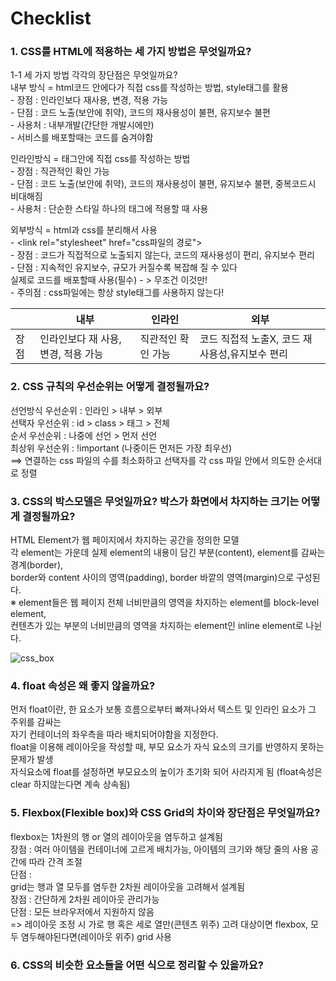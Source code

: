 # Checklist  
### 1. CSS를 HTML에 적용하는 세 가지 방법은 무엇일까요?  
1-1 세 가지 방법 각각의 장단점은 무엇일까요?  
내부 방식 = html코드 안에다가 직접 css를 작성하는 방법, style태그를 활용  
    - 장점 : 인라인보다 재사용, 변경, 적용 가능   
    - 단점 : 코드 노출(보안에 취약), 코드의 재사용성이 불편, 유지보수 불편  
    - 사용처 : 내부개발(간단한 개발시에만)  
    - 서비스를 배포할때는 코드를 숨겨야함  

인라인방식 = 태그안에 직접 css를 작성하는 방법  
    - 장점 : 직관적인 확인 가능  
    - 단점 : 코드 노출(보안에 취약), 코드의 재사용성이 불편, 유지보수 불편, 중복코드시 비대해짐  
    - 사용처 : 단순한 스타일 하나의 태그에 적용할 때 사용  

외부방식 = html과 css를 분리해서 사용  
    - \<link rel="stylesheet" href="css파일의 경로"\>  
    - 장점 : 코드가 직접적으로 노출되지 않는다, 코드의 재사용성이 편리, 유지보수 편리  
    - 단점 : 지속적인 유지보수, 규모가 커질수록 복잡해 질 수 있다  
            실제로 코드를 배포할때 사용(필수) - > 무조건 이것만!  
            - 주의점 : css파일에는 항상 style태그를 사용하지 않는다!  

|      | 내부 | 인라인 | 외부 |
| ---- | ----- | ---- | ---- |
| 장점  | 인라인보다 재 사용, 변경, 적용 가능 | 직관적인 확인 가능 | 코드 직접적 노출X, 코드 재사용성,유지보수 편리|

### 2. CSS 규칙의 우선순위는 어떻게 결정될까요?  
선언방식 우선순위 : 인라인 > 내부 > 외부  
선택자 우선순위 : id > class > 태그 > 전체  
순서 우선순위 : 나중에 선언 > 먼저 선언  
최상위 우선순위 : !important (나중이든 먼저든 가장 최우선)  
==> 연결하는 css 파일의 수를 최소화하고 선택자를 각 css 파일 안에서 의도한 순서대로 정렬  

### 3. CSS의 박스모델은 무엇일까요? 박스가 화면에서 차지하는 크기는 어떻게 결정될까요?  
HTML Element가 웹 페이지에서 차지하는 공간을 정의한 모델  
각 element는 가운데 실제 element의 내용이 담긴 부분(content), element를 감싸는 경계(border),  
border와 content 사이의 영역(padding), border 바깥의 영역(margin)으로 구성된다.  
※ element들은 웹 페이지 전체 너비만큼의 영역을 차지하는 element를 block-level element,  
컨텐츠가 있는 부분의 너비만큼의 영역을 차지하는 element인 inline element로 나뉜다.  

![css_box](https://user-images.githubusercontent.com/103715464/199361735-bb9552b9-d278-4675-89a5-4fda67b824a6.png)

### 4. float 속성은 왜 좋지 않을까요?  
먼저 float이란, 한 요소가 보통 흐름으로부터 빠져나와서 텍스트 및 인라인 요소가 그 주위를 감싸는  
자기 컨테이너의 좌우측을 따라 배치되어야함을 지정한다.  
float을 이용해 레이아웃을 작성할 때, 부모 요소가 자식 요소의 크기를 반영하지 못하는 문제가 발생  
자식요소에 float를 설정하면 부모요소의 높이가 초기화 되어 사라지게 됨
(float속성은 clear 하지않는다면 계속 상속됨)

### 5. Flexbox(Flexible box)와 CSS Grid의 차이와 장단점은 무엇일까요?  
flexbox는 1차원의 행 or 열의 레이아웃을 염두하고 설계됨  
장점 : 여러 아이템을 컨테이너에 고르게 배치가능, 아이템의 크기와 해당 줄의 사용 공간에 따라 간격 조절  
단점 :    
grid는 행과 열 모두를 염두한 2차원 레이아웃을 고려해서 설계됨  
장점 : 간단하게 2차원 레이아웃 관리가능  
단점 : 모든 브라우저에서 지원하지 않음  
=> 레이아웃 조정 시 가로 행 혹은 세로 열만(콘텐츠 위주) 고려 대상이면 flexbox, 모두 염두해야된다면(레이아웃 위주) grid 사용   

### 6. CSS의 비슷한 요소들을 어떤 식으로 정리할 수 있을까요?  




